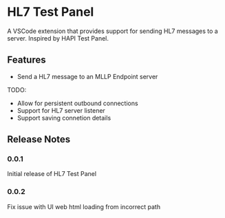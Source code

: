 # HL7 Test Panel

A VSCode extension that provides support for sending HL7 messages to a server. Inspired by HAPI Test Panel.

## Features

* Send a HL7 message to an MLLP Endpoint server

TODO: 

* Allow for persistent outbound connections
* Support for HL7 server listener
* Support saving connetion details

## Release Notes

### 0.0.1

Initial release of HL7 Test Panel

### 0.0.2

Fix issue with UI web html loading from incorrect path
